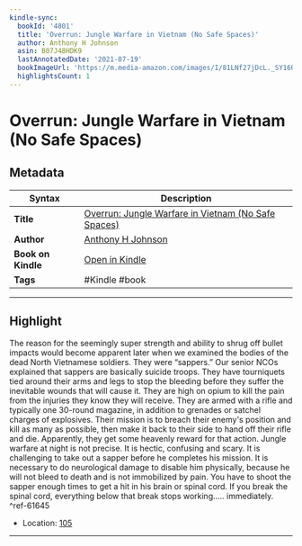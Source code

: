 ```yaml
---
kindle-sync:
  bookId: '4801'
  title: 'Overrun: Jungle Warfare in Vietnam (No Safe Spaces)'
  author: Anthony H Johnson
  asin: B07J48HDK9
  lastAnnotatedDate: '2021-07-19'
  bookImageUrl: 'https://m.media-amazon.com/images/I/81LNf27jDcL._SY160.jpg'
  highlightsCount: 1
---
```

# Overrun: Jungle Warfare in Vietnam (No Safe Spaces)

## Metadata

| Syntax | Description |
| ---------- | ---------- |
| **Title** | [Overrun: Jungle Warfare in Vietnam (No Safe Spaces)](https://www.amazon.com/dp/B07J48HDK9) |
| **Author** | [Anthony H Johnson](https://www.amazon.com/Anthony-H-Johnson/e/B07HP3WYNY/ref=dp_byline_cont_ebooks_1) |
| **Book on Kindle** | <a href="kindle://book?action=open&asin=B07J48HDK9" target="_blank">Open in Kindle</a> |
| **Tags** | #Kindle #book |

---

## Highlight

The reason for the seemingly super strength and ability to shrug off bullet impacts would become apparent later when we examined the bodies of the dead North Vietnamese soldiers. They were “sappers.” Our senior NCOs explained that sappers are basically suicide troops. They have tourniquets tied around their arms and legs to stop the bleeding before they suffer the inevitable wounds that will cause it. They are high on opium to kill the pain from the injuries they know they will receive. They are armed with a rifle and typically one 30-round magazine, in addition to grenades or satchel charges of explosives. Their mission is to breach their enemy's position and kill as many as possible, then make it back to their side to hand off their rifle and die. Apparently, they get some heavenly reward for that action. Jungle warfare at night is not precise. It is hectic, confusing and scary. It is challenging to take out a sapper before he completes his mission. It is necessary to do neurological damage to disable him physically, because he will not bleed to death and is not immobilized by pain. You have to shoot the sapper enough times to get a hit in his brain or spinal cord. If you break the spinal cord, everything below that break stops working….. immediately. ^ref-61645

- Location: [105](kindle://book?action=open&asin=B07J48HDK9&location=105)

---
